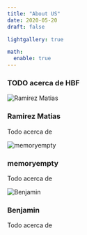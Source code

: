 ```yaml
---
title: "About US"
date: 2020-05-20
draft: false

lightgallery: true

math:
  enable: true
---
```




### TODO acerca de HBF

![Ramirez Matias](https://s.gravatar.com/avatar/c13d66cae26b607518adc57fa38c7c0b?s=350 "Ramirez Matias")

### Ramirez Matias

Todo acerca de


![memoryempty](/images/ed.jpg "memoryempty")
### memoryempty

Todo acerca de


![Benjamin](/images/ed.jpg "Benjamin")
### Benjamin

Todo acerca de